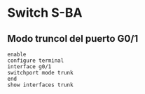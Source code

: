 # Switch S-BA
## Modo truncol del puerto G0/1
```
enable
configure terminal
interface g0/1
switchport mode trunk
end
show interfaces trunk
```